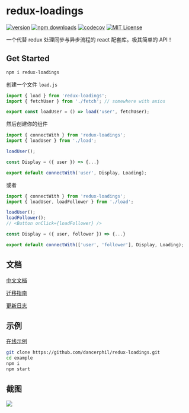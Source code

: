 # redux-loadings

[![version](https://img.shields.io/npm/v/redux-loadings.svg?style=flat-square)](http://npm.im/redux-loadings)
[![npm downloads](https://img.shields.io/npm/dm/redux-loadings.svg?style=flat-square)](https://www.npmjs.com/package/redux-loadings)
[![codecov](https://codecov.io/gh/dancerphil/redux-loadings/branch/develop/graph/badge.svg)](https://codecov.io/gh/dancerphil/redux-loadings)
[![MIT License](https://img.shields.io/npm/l/redux-loadings.svg?style=flat-square)](http://opensource.org/licenses/MIT)

一个代替 redux 处理同步与异步流程的 react 配套库。极其简单的 API！

## Get Started

```bash
npm i redux-loadings
```

创建一个文件 `load.js`

```javascript
import { load } from 'redux-loadings';
import { fetchUser } from './fetch'; // somewhere with axios

export const loadUser = () => load('user', fetchUser);
```

然后创建你的组件

```jsx harmony
import { connectWith } from 'redux-loadings';
import { loadUser } from './load';

loadUser();

const Display = ({ user }) => {...}

export default connectWith('user', Display, Loading);
```

或者

```jsx harmony
import { connectWith } from 'redux-loadings';
import { loadUser, loadFollower } from './load';

loadUser();
loadFollower();
// <Button onClick={loadFollower} />

const Display = ({ user, follower }) => {...}

export default connectWith(['user', 'follower'], Display, Loading);
```

## 文档

[中文文档](https://github.com/dancerphil/redux-loadings/blob/master/document/Document-zh_CN.md)

[迁移指南](https://github.com/dancerphil/redux-loadings/blob/master/document/Migrate-zh_CN.md)

[更新日志](https://github.com/dancerphil/redux-loadings/blob/master/document/CHANGELOG.md)

## 示例

[在线示例](https://dancerphil.github.io/redux-loadings/index.html)

```bash
git clone https://github.com/dancerphil/redux-loadings.git
cd example
npm i
npm start
```

## 截图

![](https://github.com/dancerphil/redux-loadings/blob/master/screenshot.gif)
